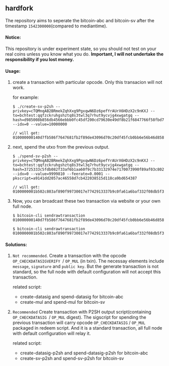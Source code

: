 hardfork
---
The repository aims to seperate the bitcoin-abc and bitcoin-sv after the timestamp `1542300000`(compared to mediantime). 

#### Notice:

This repository is under experiment state, so you should not test on your real coins unless you know what you do. **Important, I will not undertake the responsibility if you lost money.**

#### Usage:

1. create a transaction with particular opcode. Only this transacion will not work.

   for example:

   ```
   $ ./create-sv-p2sh --privkey=cTQMnqAB2BRmekZqhXxg9PgxqwN6Dz6pefYrAUrX6HDzX2c9nKXJ --to=bchtest:qqfzckruhgshztq8s3twl3q7rhut9ycvjg4xwgatgq --hash=d985008b856db4566ebbb0fc45df200cd79630e49df8b21f6847766f58fbd740 --idx=0 --value=10000000
   
   // will get:
   010000000140d7fb586f7647681fb2f89de43096d70c20df45fcb0bb6e56b46d858b0085d9000000006a473044022031fa8df85b0f1aa67e53d3fe09d4a25894da5e62a7692acb87da273c96b20728022060c633c3767598296b7290411ccdccd8d4b62da218d6beef6c514c9c92a66b66412103a46b2b307246c570117ef89dafd2b5b2918aff1443efd2013129d32afd3c1ddfffffffff01c29598000000000017a9141dd2057ac46558d7cb422038515d118ca9bd65438700000000
   ```

2. next, spend the utxo from the previous output.

   ```
   $ ./spend-sv-p2sh --privkey=cTQMnqAB2BRmekZqhXxg9PgxqwN6Dz6pefYrAUrX6HDzX2c9nKXJ --to=bchtest:qqfzckruhgshztq8s3twl3q7rhut9ycvjg4xwgatgq --hash=3725333c5fdb082f33af6b1aa60f9c7b33132974e7170073990f89af03c802b5 --idx=0 --value=9999810 --feerate=0.0001 --pkscript=a9141dd2057ac46558d7cb422038515d118ca9bd654387
   
   // will get:
   0100000001b502c803af890f99730017e7742913337b9c0fa61a6baf332f08db5f3c332537000000000651045151959cffffffff01428e9800000000001976a914122c587cba21712c078456efc41e1df8b2930c9288ac00000000
   ```

3. Now, you can broadcast these two transaction via website or your own full node.

   ```
   $ bitcoin-cli sendrawtransaction 010000000140d7fb586f7647681fb2f89de43096d70c20df45fcb0bb6e56b46d858b0085d9000000006a473044022031fa8df85b0f1aa67e53d3fe09d4a25894da5e62a7692acb87da273c96b20728022060c633c3767598296b7290411ccdccd8d4b62da218d6beef6c514c9c92a66b66412103a46b2b307246c570117ef89dafd2b5b2918aff1443efd2013129d32afd3c1ddfffffffff01c29598000000000017a9141dd2057ac46558d7cb422038515d118ca9bd65438700000000
   
   $ bitcoin-cli sendrawtransaction 
   0100000001b502c803af890f99730017e7742913337b9c0fa61a6baf332f08db5f3c332537000000000651045151959cffffffff01428e9800000000001976a914122c587cba21712c078456efc41e1df8b2930c9288ac00000000
   ```

#### Solutions:

1. `Not recommended`. Create a transaction with the opcode `OP_CHECKDATASIGVERIFY `/ `OP_MUL` (in txin). The necessay elements include `message`, `signature` and `public key`. But the generate transaction is not standard, so the full node with default configuration will not accept this transaction.

   related script:

   - create-datasig and spend-datasig for bitcoin-abc
   - create-mul and spend-mul for bitcoin-sv

2. `Recommended` Create transaction with P2SH output script(containing `OP_CHECKDATASIG `/ `OP_MUL` digest). The sigscript for spending the previous transaction will carry opcode `OP_CHECKDATASIG` / `OP_MUL` packaged in redeem script. And it is a standard transaction, all full node with default configuration will relay it.

   related script:

   - create-datasig-p2sh and spend-datasig-p2sh for bitcoin-abc
   - create-sv-p2sh and spend-sv-p2sh for bitcoin-sv

